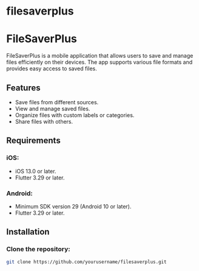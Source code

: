 # filesaverplus
# FileSaverPlus

FileSaverPlus is a mobile application that allows users to save and manage files efficiently on their devices. The app supports various file formats and provides easy access to saved files.

## Features
- Save files from different sources.
- View and manage saved files.
- Organize files with custom labels or categories.
- Share files with others.

## Requirements

### iOS:
- iOS 13.0 or later.
- Flutter 3.29 or later.

### Android:
- Minimum SDK version 29 (Android 10 or later).
- Flutter 3.29 or later.

## Installation

### Clone the repository:
```bash
git clone https://github.com/yourusername/filesaverplus.git


